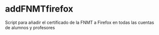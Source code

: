 addFNMTfirefox
==============

Script para añadir el certificado de la FNMT a Firefox en todas las cuentas de alumnos y profesores
